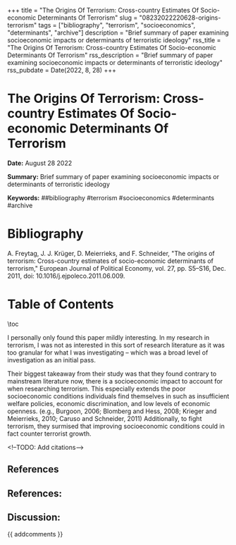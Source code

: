 +++
title = "The Origins Of Terrorism: Cross-country Estimates Of Socio-economic Determinants Of Terrorism"
slug = "08232022220628-origins-terrorism"
tags = ["bibliography", "terrorism", "socioeconomics", "determinants", "archive"]
description = "Brief summary of paper examining socioeconomic impacts or determinants of terroristic ideology"
rss_title = "The Origins Of Terrorism: Cross-country Estimates Of Socio-economic Determinants Of Terrorism"
rss_description = "Brief summary of paper examining socioeconomic impacts or determinants of terroristic ideology"
rss_pubdate = Date(2022, 8, 28)
+++



The Origins Of Terrorism: Cross-country Estimates Of Socio-economic Determinants Of Terrorism
=========

**Date:** August 28 2022

**Summary:** Brief summary of paper examining socioeconomic impacts or determinants of terroristic ideology

**Keywords:** ##bibliography #terrorism #socioeconomics #determinants #archive

Bibliography
==========

A. Freytag, J. J. Krüger, D. Meierrieks, and F. Schneider, "The origins of terrorism: Cross-country estimates of socio-economic determinants of terrorism," European Journal of Political Economy, vol. 27, pp. S5–S16, Dec. 2011, doi: 10.1016/j.ejpoleco.2011.06.009.

Table of Contents
=========

\toc

I personally only found this paper mildly interesting. In my research in terrorism, I was not as interested in this sort of research literature as it was too granular for what I was investigating – which was a broad level of investigation as an initial pass.

Their biggest takeaway from their study was that they found contrary to mainstream literature now, there is a socioeconomic impact to account for when researching terrorism. This especially extends the poor socioeconomic conditions individuals find themselves in such as insufficient welfare policies, economic discrimination, and low levels of economic openness. (e.g., Burgoon, 2006; Blomberg and Hess, 2008; Krieger and Meierrieks, 2010; Caruso and Schneider, 2011) Additionally, to fight terrorism, they surmised that improving socioeconomic conditions could in fact counter terrorist growth. 

<!–TODO: Add citations–>

## References

## References:
## Discussion: 

{{ addcomments }}
